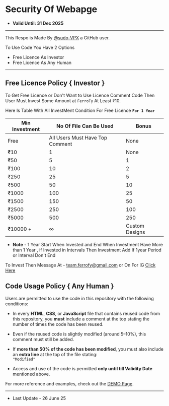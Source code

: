 # Security Of Webapge

- **Valid Until: 31 Dec 2025**

---

This Respo is Made By [@sudo-VPX](https://github.com/sudo-VPX) a GitHub user.

To Use Code You Have 2 Options

- Free Licence As Investor
- Free Licence As Any Human

---

## Free Licence Policy { Investor }

To Get Free Licence or Don't Want to Use Licence Comment Code Then User Must Invest Some Amount at ```FerroFy``` At Least ₹10. 

Here Is Table With All InvestMent Condition For Free Licence **```For 1 Year```**

| Min Investment |      No Of File Can Be Used     |       Bonus      |
|----------------|---------------------------------|------------------|
|      Free      | All Users Must Have Top Comment |  None            |
|      ₹10       |               1                 |  None            |
|      ₹50       |               5                 |  1               |
|      ₹100      |               10                |  2               |
|      ₹250      |               25                |  5               |
|      ₹500      |               50                |  10              |
|      ₹1000     |               100               |  25              |
|      ₹1500     |               150               |  50              |
|      ₹2500     |               250               |  100             |
|      ₹5000     |               500               |  250             |
|      ₹10000 +  |               ∞                 |  Custom Designs  |

- **Note** - 1 Year Start When Invested and End When Investment Have More than 1 Year , if Invested in Intervals Then Investment Add If 1year Period or Interval Don't End 

To Invest Then Message At - team.ferrofy@gmail.com or On For IG [Click Here](https://www.instagram.com/ferrofy)

## Code Usage Policy { Any Human }

Users are permitted to use the code in this repository with the following conditions:

- In every **HTML**, **CSS**, or **JavaScript** file that contains reused code from this repository, you **must** include a comment at the top stating the number of times the code has been reused.

- Even if the reused code is slightly modified (around 5–10%), this comment must still be added.

- If **more than 50% of the code has been modified**, you must also include an **extra line** at the top of the file stating:  
  `"Modified"`

- Access and use of the code is permitted **only until till Validity Date** mentioned above.

For more reference and examples, check out the [DEMO Page](https://github.com/sudo-VPX/Basics_Of_Website/blob/main/DEMO.md).

---

- Last Update - 26 June 25